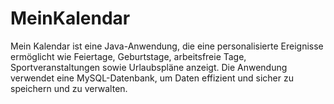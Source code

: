 # MeinKalendar

Mein Kalendar ist eine Java-Anwendung, die eine personalisierte Ereignisse ermöglicht wie Feiertage, Geburtstage, arbeitsfreie Tage, Sportveranstaltungen sowie Urlaubspläne anzeigt.
Die Anwendung verwendet eine MySQL-Datenbank, um Daten effizient und sicher zu speichern und zu verwalten.
